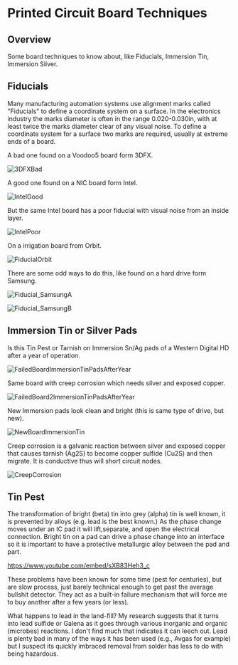 # Printed Circuit Board Techniques

## Overview

Some board techniques to know about, like Fiducials, Immersion Tin, Immersion Silver.


## Fiducials

Many manufacturing automation systems use alignment marks called "Fiducials" to define a coordinate system on a surface. In the electronics industry the marks diameter is often in the range 0.020-0.030in, with at least twice the marks diameter clear of any visual noise. To define a coordinate system for a surface two marks are required, usually at extreme ends of a board.

A bad one found on a Voodoo5 board form 3DFX.

![3DFXBad](./Images/Fiducial_3DFX.jpg "3DFXBad")

A good one found on a NIC board form Intel.

![IntelGood](./Images/Fiducial_Intel.jpg "IntelGood")

But the same Intel board has a poor fiducial with visual noise from an inside layer.

![IntelPoor](./Images/Fiducial_IntelPoor.jpg "IntelPoor")

On a irrigation board from Orbit.

![FiducialOrbit](./Images/FiducialOrbit.jpg "FiducialOrbit")

There are some odd ways to do this, like found on a hard drive form Samsung.

![Fiducial_SamsungA](./Images/Fiducial_SamsungA.jpg "Fiducial_SamsungA")

![Fiducial_SamsungB](./Images/Fiducial_SamsungB.jpg "Fiducial_SamsungB")


## Immersion Tin or Silver Pads

Is this Tin Pest or Tarnish on Immersion Sn/Ag pads of a Western Digital HD after a year of operation.

![FailedBoardImmersionTinPadsAfterYear](./Images/FailedBoardImmersionTinPadsAfterYear.jpg "FailedBoardImmersionTinPadsAfterYear")

Same board with creep corrosion which needs silver and exposed copper.

![FailedBoard2ImmersionTinPadsAfterYear](./Images/FailedBoard2ImmersionTinPadsAfterYear.jpg "FailedBoard2ImmersionTinPadsAfterYear")

New Immersion pads look clean and bright (this is same type of drive, but new).

![NewBoardImmersionTin](./Images/NewBoardImmersionTin.jpg "NewBoardImmersionTin")

Creep corrosion is a galvanic reaction between silver and exposed copper that causes tarnish (Ag2S) to become copper sulfide (Cu2S) and then migrate. It is conductive thus will short circuit nodes.

![CreepCorrosion](./Images/CreepCorrosion.jpg "CreepCorrosion")


## Tin Pest

The transformation of bright (beta) tin into grey (alpha) tin is well known, it is prevented by alloys (e.g. lead is the best known.) As the phase change moves under an IC pad it will lift,separate, and open the electrical connection. Bright tin on a pad can drive a phase change into an interface so it is important to have a protective metallurgic alloy between the pad and part.  

https://www.youtube.com/embed/sXB83Heh3_c

These problems have been known for some time (pest for centuries), but are slow process, just barely technical enough to get past the average bullshit detector. They act as a built-in failure mechanism that will force me to buy another after a few years (or less).

What happens to lead in the land-fill? My research suggests that it turns into lead sulfide or Galena as it goes through various inorganic and organic (microbes) reactions. I don't find much that indicates it can leech out. Lead is plenty bad in many of the ways it has been used (e.g., Avgas for example) but I suspect its quickly imbraced removal from solder has less to do with being hazardous.
